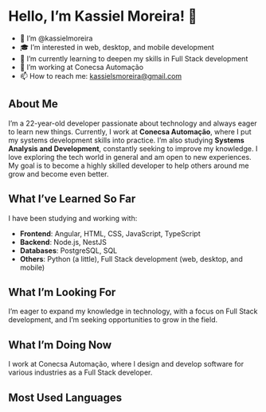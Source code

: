 # Hello, I’m Kassiel Moreira! 👋

- 👤 I’m @kassielmoreira
- 🎓 I’m interested in web, desktop, and mobile development
- 🌱 I’m currently learning to deepen my skills in Full Stack development
- 💼 I’m working at Conecsa Automação
- 📫 How to reach me: [kassielsmoreira@gmail.com](mailto:kassielsmoreira@gmail.com)

## About Me
I’m a 22-year-old developer passionate about technology and always eager to learn new things. Currently, I work at **Conecsa Automação**, where I put my systems development skills into practice. I’m also studying **Systems Analysis and Development**, constantly seeking to improve my knowledge. I love exploring the tech world in general and am open to new experiences. My goal is to become a highly skilled developer to help others around me grow and become even better.

## What I’ve Learned So Far
I have been studying and working with:
- **Frontend**: Angular, HTML, CSS, JavaScript, TypeScript
- **Backend**: Node.js, NestJS
- **Databases**: PostgreSQL, SQL
- **Others**: Python (a little), Full Stack development (web, desktop, and mobile)

## What I’m Looking For
I’m eager to expand my knowledge in technology, with a focus on Full Stack development, and I’m seeking opportunities to grow in the field.

## What I’m Doing Now
I work at Conecsa Automação, where I design and develop software for various industries as a Full Stack developer.

## Most Used Languages
<!--- This will be auto-generated by GitHub based on your repo activity --->
